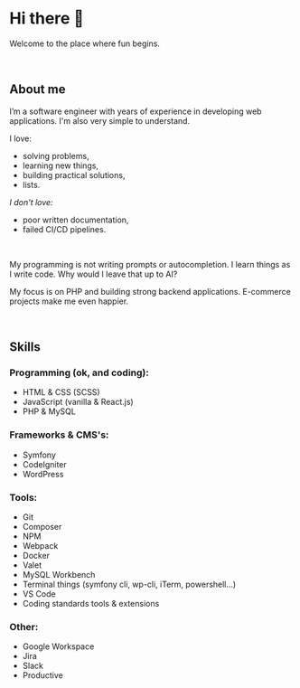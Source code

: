 # Hi there 👋

Welcome to the place where fun begins.

<br>

## About me

I’m a software engineer with years of experience in developing web applications. I'm also very simple to understand.

I love:
- solving problems,
- learning new things,
- building practical solutions,
- lists.

<i>I don't love:</i>
- poor written documentation,
- failed CI/CD pipelines.

<br>

My programming is not writing prompts or autocompletion. I learn things as I write code. Why would I leave that up to AI?

My focus is on PHP and building strong backend applications. E-commerce projects make me even happier.

<br>

## Skills

### Programming (ok, and coding):
- HTML & CSS (SCSS)
- JavaScript (vanilla & React.js)
- PHP & MySQL

### Frameworks & CMS's:
- Symfony
- CodeIgniter
- WordPress

### Tools:
- Git
- Composer
- NPM
- Webpack
- Docker
- Valet
- MySQL Workbench
- Terminal things (symfony cli, wp-cli, iTerm, powershell...)
- VS Code
- Coding standards tools & extensions

### Other:
- Google Workspace
- Jira
- Slack
- Productive


<!--
**simun-ivanac/simun-ivanac** is a ✨ _special_ ✨ repository because its `README.md` (this file) appears on your GitHub profile.

Here are some ideas to get you started:

- 🔭 I’m currently working on ...
- 🌱 I’m currently learning ...
- 👯 I’m looking to collaborate on ...
- 🤔 I’m looking for help with ...
- 💬 Ask me about ...
- 📫 How to reach me: ...
- 😄 Pronouns: ...
- ⚡ Fun fact: ...

[![GitHub stats](https://github-readme-stats.vercel.app/api?username=simun-ivanac&hide=stars&theme=react)](https://github.com/simun-ivanac/github-readme-stats)
-->
